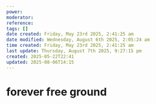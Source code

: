 ```yaml
---
power: 
moderator: 
reference: 
tags: []
date created: Friday, May 23rd 2025, 2:41:25 am
date modified: Wednesday, August 6th 2025, 2:05:24 am
time created: Friday, May 23rd 2025, 2:41:25 am
last update: Thursday, August 7th 2025, 9:27:15 pm
created: 2025-05-22T22:41
updated: 2025-08-06T14:15
---
```

# forever free ground